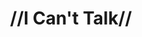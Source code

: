 ---
pid: llp159
title: "//I Can't Talk//"
location_transcription: 
coordinates: "[-75.163615833214, 39.955168413077]"
zipcode: '19120'
gen_neighborhood: North Philadelphia
neighborhood: Logan,Olney
outside_phl: 
age: '13'
age_range: 13-19
instagram: 
image_file_name: llp_159.jpg
proposal_transcription: I wish I can talk
topic: Inequality,Unknown
topic_summary: 0, 0
type: Sculpture Statue
keywords_other: voice
credit: Jeremy Perez 703
image_labels: 
twitter: 
facebook: 
permalink: "/monuments/llp159/"
layout: item-page
---